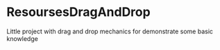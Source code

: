 # ResoursesDragAndDrop
 Little project with drag and drop mechanics for demonstrate some basic knowledge
